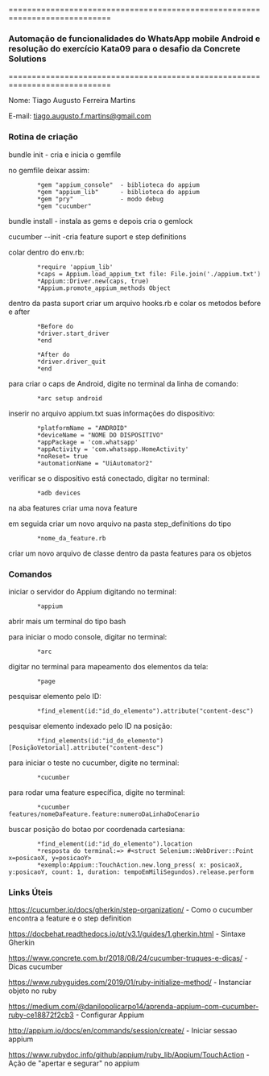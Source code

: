 ============================================================================
### Automação de funcionalidades do WhatsApp mobile Android e resolução do exercício Kata09 para o desafio da Concrete Solutions ###
============================================================================





Nome: Tiago Augusto Ferreira Martins 




E-mail: tiago.augusto.f.martins@gmail.com


### Rotina de criação ###

bundle init - cria e inicia o gemfile

no gemfile deixar assim:





            *gem "appium_console"  - biblioteca do appium
            *gem "appium_lib"      - biblioteca do appium
            *gem "pry"             - modo debug
            *gem "cucumber"


bundle install - instala as gems e depois cria o gemlock





cucumber --init  -cria feature suport e step definitions





colar dentro do env.rb:





            *require 'appium_lib'
            *caps = Appium.load_appium_txt file: File.join('./appium.txt')
            *Appium::Driver.new(caps, true)
            *Appium.promote_appium_methods Object





dentro da pasta suport criar um arquivo hooks.rb e colar os metodos before e after





            *Before do
            *driver.start_driver
            *end

            *After do 
            *driver.driver_quit
            *end
para criar o caps de Android, digite no terminal da linha de comando:





            *arc setup android





inserir no arquivo appium.txt suas informações do dispositivo:





            *platformName = "ANDROID"
            *deviceName = "NOME DO DISPOSITIVO"
            *appPackage = 'com.whatsapp'
            *appActivity = 'com.whatsapp.HomeActivity'
            *noReset= true
            *automationName = "UiAutomator2"





verificar se o dispositivo está conectado, digitar no terminal:





            *adb devices





na aba features criar uma nova feature





em seguida criar um novo arquivo na pasta step_definitions do tipo





            *nome_da_feature.rb





criar um novo arquivo de classe dentro da pasta features para os objetos






### Comandos ###





iniciar o servidor do Appium digitando no terminal: 





            *appium





abrir mais um terminal do tipo bash





para iniciar o modo console, digitar no terminal:





            *arc 





digitar no terminal para mapeamento dos elementos da tela:





            *page





pesquisar elemento pelo ID:





            *find_element(id:"id_do_elemento").attribute("content-desc")





pesquisar elemento indexado pelo ID na posição:





            *find_elements(id:"id_do_elemento")[PosiçãoVetorial].attribute("content-desc")





para iniciar o teste no cucumber, digite no terminal: 





            *cucumber





para rodar uma feature específica, digite no terminal: 





            *cucumber features/nomeDaFeature.feature:numeroDaLinhaDoCenario





buscar posição do botao por coordenada cartesiana:





            *find_element(id:"id_do_elemento").location
            *resposta do terminal:=> #<struct Selenium::WebDriver::Point x=posicaoX, y=posicaoY>
            *exemplo:Appium::TouchAction.new.long_press( x: posicaoX, y:posicaoY, count: 1, duration: tempoEmMiliSegundos).release.perform





### Links Úteis ###





https://cucumber.io/docs/gherkin/step-organization/                                        - Como o cucumber encontra a feature e o step definition






https://docbehat.readthedocs.io/pt/v3.1/guides/1.gherkin.html                              - Sintaxe Gherkin






https://www.concrete.com.br/2018/08/24/cucumber-truques-e-dicas/                           - Dicas cucumber






https://www.rubyguides.com/2019/01/ruby-initialize-method/                                 - Instanciar objeto no ruby






https://medium.com/@danilopolicarpo14/aprenda-appium-com-cucumber-ruby-ce18872f2cb3        - Configurar Appium






http://appium.io/docs/en/commands/session/create/                                          - Iniciar sessao appium






https://www.rubydoc.info/github/appium/ruby_lib/Appium/TouchAction                         - Ação de "apertar e segurar" no appium







